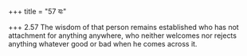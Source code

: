 +++
title = "57 यः"

+++
2.57 The wisdom of that person remains established who has not
attachment for anything anywhere, who neither welcomes nor rejects
anything whatever good or bad when he comes across it.
